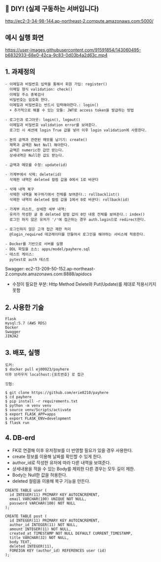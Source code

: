 ## 🎨 DIY! (실제 구동하는 서버입니다)
http://ec2-3-34-98-144.ap-northeast-2.compute.amazonaws.com:5000/

## 예시 실행 화면

https://user-images.githubusercontent.com/91591854/143060495-b6832933-68e0-42ca-9c83-0d03b4a2d63c.mp4




## 1. 과제정의

```
- 이메일과 비밀번호 입력을 통해서 회원 가입: register()
  이메일 형식 validation: check()
  이메일 주소 중복검사
  비밀번호는 암호화 한다.
  이메일과 비밀번호는 반드시 입력해야한다.: login()
  + 추가적으로 해볼 수 있는 모듈: JWT로 access token을 발급하는 방법

- 로그인과 로그아웃: login(), logout()
  이메일과 비밀번호 validation error를 보여준다.
  로그인 시 세션에 login True 값을 넣어 이후 login validation에 사용한다.

- 돈의 금액과 관련된 메모를 남기기: create()
  제목과 금액은 Not Null 해야한다.
  금액은 numeric한 값만 받는다.
  상세내역은 Null한 값도 받는다.

- 금액과 메모를 수정: update(id)

- 가계부에서 삭제: delete(id)
  삭제한 내역은 deleted 컬럼 값을 0에서 1로 바꾼다

- 삭제 내역 복구
  삭제한 내역을 복구하기에서 전체를 보여준다.: rollbacklist()
  삭제한 내역의 deleted 컬럼 값을 1에서 0로 바꾼다: rollback(id)

- 가계부 리스트, 상세한 세부 내역:
  유저가 작성한 글 중 deleted 칼럼 값이 0인 내용 전체를 보여준다.: index()
  로그인 하지 않은 유저가 '/'에 접근하는 경우 auth.login으로 redirect한다.

- 로그인하지 않은 고객 접근 제한 처리
  @login_required 데코레이터를 만들어서 로그인을 해야하는 서비스에 적용한다.

- Docker를 기반으로 서버를 실행
- DDL 파일을 소스: apps/model/payhere.sql
- 테스트 케이스:
  pytest로 auth 테스트
```

Swagger:  ec2-13-209-50-152.ap-northeast-2.compute.amazonaws.com:8888/apidocs
* 수정이 필요한 부분: Http Method Delete와 Put(Update)를 제대로 적용시키지 못함


## 2. 사용한 기술

```
Flask
mysql:5.7 (AWS RDS)
Docker
Swagger
JINJA2
```


## 3. 배포, 실행

```
도커: 
$ docker pull ej00923/payhere
이후 브라우저 localhost:{포트번호} 로 접근

깃헙:

$ git clone https://github.com/erie0210/payhere
$ cd payhere
$ pip install -r requirements.txt
$ python -m venv venv
$ source venv/Scripts/activate
$ export FLASK_APP=apps
$ export FLASK_ENV=development
$ flask run
```


## 4. DB-erd

* FK로 연결해 이후 유저정보를 더 반영할 필요가 있을 경우 사용한다.
* create 정보를 이용해 날짜를 확인할 수 있게 한다.
* author_id로 작성한 유저에 따라 다른 내역을 보여준다.
* 상세내용을 적을 수 있는 Body를 제외한 다른 경우는 모두 길이 제한.
* Body는 Null한 값을 허용한다.
* deleted 컬럼을 이용해 복구 기능을 만든다.

```
CREATE TABLE user (
  id INTEGER(11) PRIMARY KEY AUTOINCREMENT,
  email VARCHAR(100) UNIQUE NOT NULL,
  password VARCHAR(100) NOT NULL
);

CREATE TABLE post (
  id INTEGER(11) PRIMARY KEY AUTOINCREMENT,
  author_id INTEGER(11) NOT NULL,
  amount INTEGER(11) NOT NULL,
  created_at TIMESTAMP NOT NULL DEFAULT CURRENT_TIMESTAMP,
  title VARCHAR(32) NOT NULL,
  body TEXT,
  deleted INTEGER(11),
  FOREIGN KEY (author_id) REFERENCES user (id)
);
```









